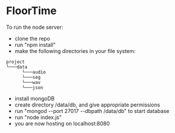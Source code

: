 # FloorTime
To run the node server:
- clone the repo
- run "npm install"
- make the following directories in your file system:
```
project
└───data
      └───audio
      └───seg
      └───wav
      └───json
```
- install mongoDB
- create directory /data/db, and give appropriate permissions
- run "mongod --port 27017 --dbpath /data/db" to start database
- run "node index.js"
- you are now hosting on localhost:8080
